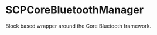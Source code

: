 SCPCoreBluetoothManager
=======================

Block based wrapper around the Core Bluetooth framework.
